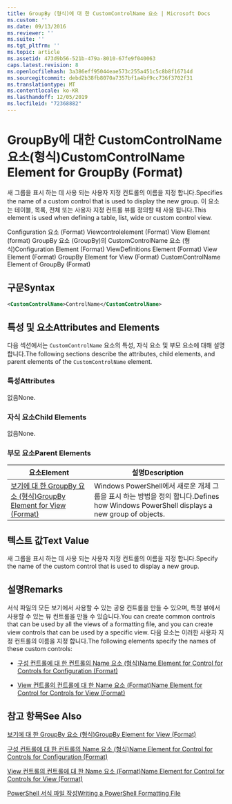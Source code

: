 ```yaml
---
title: GroupBy (형식)에 대 한 CustomControlName 요소 | Microsoft Docs
ms.custom: ''
ms.date: 09/13/2016
ms.reviewer: ''
ms.suite: ''
ms.tgt_pltfrm: ''
ms.topic: article
ms.assetid: 473d9b56-521b-479a-8010-67fe9f040063
caps.latest.revision: 8
ms.openlocfilehash: 3a386eff95044eae573c255a451c5c8b8f16714d
ms.sourcegitcommit: debd2b38fb8070a7357bf1a4bf9cc736f3702f31
ms.translationtype: MT
ms.contentlocale: ko-KR
ms.lasthandoff: 12/05/2019
ms.locfileid: "72368882"
---
```

# <a name="customcontrolname-element-for-groupby-format"></a><span data-ttu-id="84a02-102">GroupBy에 대한 CustomControlName 요소(형식)</span><span class="sxs-lookup"><span data-stu-id="84a02-102">CustomControlName Element for GroupBy (Format)</span></span>

<span data-ttu-id="84a02-103">새 그룹을 표시 하는 데 사용 되는 사용자 지정 컨트롤의 이름을 지정 합니다.</span><span class="sxs-lookup"><span data-stu-id="84a02-103">Specifies the name of a custom control that is used to display the new group.</span></span> <span data-ttu-id="84a02-104">이 요소는 테이블, 목록, 전체 또는 사용자 지정 컨트롤 뷰를 정의할 때 사용 됩니다.</span><span class="sxs-lookup"><span data-stu-id="84a02-104">This element is used when defining a table, list, wide or custom control view.</span></span>

<span data-ttu-id="84a02-105">Configuration 요소 (Format) Viewcontrolelement (Format) View Element (format) GroupBy 요소 (GroupBy)의 CustomControlName 요소 (형식)</span><span class="sxs-lookup"><span data-stu-id="84a02-105">Configuration Element (Format) ViewDefinitions Element (Format) View Element (Format) GroupBy Element for View (Format) CustomControlName Element of GroupBy (Format)</span></span>

## <a name="syntax"></a><span data-ttu-id="84a02-106">구문</span><span class="sxs-lookup"><span data-stu-id="84a02-106">Syntax</span></span>

```xml
<CustomControlName>ControlName</CustomControlName>
```

## <a name="attributes-and-elements"></a><span data-ttu-id="84a02-107">특성 및 요소</span><span class="sxs-lookup"><span data-stu-id="84a02-107">Attributes and Elements</span></span>

<span data-ttu-id="84a02-108">다음 섹션에서는 `CustomControlName` 요소의 특성, 자식 요소 및 부모 요소에 대해 설명 합니다.</span><span class="sxs-lookup"><span data-stu-id="84a02-108">The following sections describe the attributes, child elements, and parent elements of the `CustomControlName` element.</span></span>

### <a name="attributes"></a><span data-ttu-id="84a02-109">특성</span><span class="sxs-lookup"><span data-stu-id="84a02-109">Attributes</span></span>

<span data-ttu-id="84a02-110">없음</span><span class="sxs-lookup"><span data-stu-id="84a02-110">None.</span></span>

### <a name="child-elements"></a><span data-ttu-id="84a02-111">자식 요소</span><span class="sxs-lookup"><span data-stu-id="84a02-111">Child Elements</span></span>

<span data-ttu-id="84a02-112">없음</span><span class="sxs-lookup"><span data-stu-id="84a02-112">None.</span></span>

### <a name="parent-elements"></a><span data-ttu-id="84a02-113">부모 요소</span><span class="sxs-lookup"><span data-stu-id="84a02-113">Parent Elements</span></span>

|<span data-ttu-id="84a02-114">요소</span><span class="sxs-lookup"><span data-stu-id="84a02-114">Element</span></span>|<span data-ttu-id="84a02-115">설명</span><span class="sxs-lookup"><span data-stu-id="84a02-115">Description</span></span>|
|-------------|-----------------|
|[<span data-ttu-id="84a02-116">보기에 대 한 GroupBy 요소 (형식)</span><span class="sxs-lookup"><span data-stu-id="84a02-116">GroupBy Element for View (Format)</span></span>](./groupby-element-for-view-format.md)|<span data-ttu-id="84a02-117">Windows PowerShell에서 새로운 개체 그룹을 표시 하는 방법을 정의 합니다.</span><span class="sxs-lookup"><span data-stu-id="84a02-117">Defines how Windows PowerShell displays a new group of objects.</span></span>|

## <a name="text-value"></a><span data-ttu-id="84a02-118">텍스트 값</span><span class="sxs-lookup"><span data-stu-id="84a02-118">Text Value</span></span>

<span data-ttu-id="84a02-119">새 그룹을 표시 하는 데 사용 되는 사용자 지정 컨트롤의 이름을 지정 합니다.</span><span class="sxs-lookup"><span data-stu-id="84a02-119">Specify the name of the custom control that is used to display a new group.</span></span>

## <a name="remarks"></a><span data-ttu-id="84a02-120">설명</span><span class="sxs-lookup"><span data-stu-id="84a02-120">Remarks</span></span>

<span data-ttu-id="84a02-121">서식 파일의 모든 보기에서 사용할 수 있는 공용 컨트롤을 만들 수 있으며, 특정 뷰에서 사용할 수 있는 뷰 컨트롤을 만들 수 있습니다.</span><span class="sxs-lookup"><span data-stu-id="84a02-121">You can create common controls that can be used by all the views of a formatting file, and you can create view controls that can be used by a specific view.</span></span> <span data-ttu-id="84a02-122">다음 요소는 이러한 사용자 지정 컨트롤의 이름을 지정 합니다.</span><span class="sxs-lookup"><span data-stu-id="84a02-122">The following elements specify the names of these custom controls:</span></span>

- [<span data-ttu-id="84a02-123">구성 컨트롤에 대 한 컨트롤의 Name 요소 (형식)</span><span class="sxs-lookup"><span data-stu-id="84a02-123">Name Element for Control for Controls for Configuration (Format)</span></span>](./name-element-for-control-for-controls-for-configuration-format.md)

- [<span data-ttu-id="84a02-124">View 컨트롤의 컨트롤에 대 한 Name 요소 (Format)</span><span class="sxs-lookup"><span data-stu-id="84a02-124">Name Element for Control for Controls for View (Format)</span></span>](./name-element-for-control-for-controls-for-view-format.md)

## <a name="see-also"></a><span data-ttu-id="84a02-125">참고 항목</span><span class="sxs-lookup"><span data-stu-id="84a02-125">See Also</span></span>

[<span data-ttu-id="84a02-126">보기에 대 한 GroupBy 요소 (형식)</span><span class="sxs-lookup"><span data-stu-id="84a02-126">GroupBy Element for View (Format)</span></span>](./groupby-element-for-view-format.md)

[<span data-ttu-id="84a02-127">구성 컨트롤에 대 한 컨트롤의 Name 요소 (형식)</span><span class="sxs-lookup"><span data-stu-id="84a02-127">Name Element for Control for Controls for Configuration (Format)</span></span>](./name-element-for-control-for-controls-for-configuration-format.md)

[<span data-ttu-id="84a02-128">View 컨트롤의 컨트롤에 대 한 Name 요소 (Format)</span><span class="sxs-lookup"><span data-stu-id="84a02-128">Name Element for Control for Controls for View (Format)</span></span>](./name-element-for-control-for-controls-for-view-format.md)

[<span data-ttu-id="84a02-129">PowerShell 서식 파일 작성</span><span class="sxs-lookup"><span data-stu-id="84a02-129">Writing a PowerShell Formatting File</span></span>](./writing-a-powershell-formatting-file.md)
